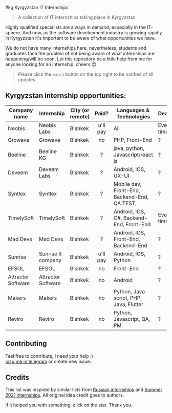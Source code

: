 #kg Kyrgyzstan IT Internships

> A collection of IT internships taking place in Kyrgyzstan.

Highly qualified specialists are always in demand, especially in the IT-sphere. And now, as the software development industry is growing rapidly in Kyrgyzstan it's important to be aware of what opportunities we have.

We do not have many internships here, nevertheless, students and graduates face the problem of not being aware of what internships are happening/will be soon. Let this repository be a little help from me for anyone looking for an internship, cheers 😉

> Please click the `watch` button on the top right to be notified of all updates. 

## Kyrgyzstan internship opportunities:

| Company name     | Internship          | City (or remote) | Paid? | Languages & Technologies                             | Deadline   | Link                                                         |
| ---------------- | ------------------- | ---------------- | :---: | ---------------------------------------------------- | ---------- | ------------------------------------------------------------ |
| Neobis      	   | Neobis Labs         | Bishkek          |   u'll pay  | All                                                  | Every-time | [click](https://neobis.kg/clubs)                             |
| Growave          | Growave             | Bishkek           |   no  | PHP, Front-End                                        | ?         | [click](https://www.kg.growave.io/probation)                |
| Beeline          | Beeline  KG         | Bishkek                |   ?   | java, python, Javascript/react js       | ? | [click](https://beeline.kg/ru/stajirovka#bottom)                  |
| Deveem           | Deveem Labs         | Bishkek                |   ?   | Android, IOS, UX-UI            | ? | [click](https://www.instagram.com/deveem.io/)                  |
| Syntlex          | Syntlex              | Bishkek                |   ?   | Mobile dev, Front-End, Backend-End, QA TEST,             | ? | [click](http://www.syntlex.info/vacancy.php)                  |
| TimelySoft       | TimelySoft              | Bishkek               |   ?   | Android, IOS, C#, Backend-End, Front-End           | Every-time | [click](http://timelysoft.net/ru/internship/)                  |
| Mad Devs         | Mad Devs              | Bishkek                |   ?   | Android, IOS, Front-End, Backend-End          | ? | [click](https://maddevs.io/careers/)                  |
| Sunrise          | Sunrise It company              | Bishkek              |   u'll pay   | Android, IOS, Python             | ? | [click](https://docs.google.com/forms/d/e/1FAIpQLSdN5xDlb_d0EMCJy5G_due4gflNhYUTi4MXumzK53NetiVvhw/viewform)                  |
| EFSOL         | EFSOL              | Bishkek                |   no   | Front-End         | ? | [click](https://efsol.ru/company/vacancy.html)                  |
| Attractor Software         | Attractor Software              | Bishkek                |   no   | Android         | ? | [click](https://t.me/Attractorsoftware)                |
| Makers         | Makers              | Bishkek                |   no   | Python, Java-script, PHP, Java, Flutter       | ? | [click](https://t.me/Talaiibekow)                |
| Reviro         | Reviro              | Bishkek                |   no   | Python, Javascript, QA, PM       | ? | [click](https://forms.gle/tr2em324kRH5pkbaA)                |

## Contributing

Feel free to contribute, I need your help :)  
[msg me in telegram](https://t.me/doseeare) or create new issue.

## Credits

This list was inspired by similar lists from [Russian internships](https://github.com/MrHakimov/russian-internships) and [Summer 2021 internships](https://github.com/Pitt-CSC/Summer2021-Internships). All original idea credit goes to authors.

If it helped you with something, click on the star. Thank you.
